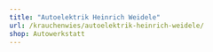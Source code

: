 ```yaml
---
title: "Autoelektrik Heinrich Weidele"
url: /krauchenwies/autoelektrik-heinrich-weidele/
shop: Autowerkstatt
---
```

